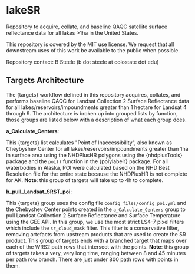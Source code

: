 # lakeSR

Repository to acquire, collate, and baseline QAQC satellite surface reflectance 
data for all lakes \>1ha in the United States.

This repository is covered by the MIT use license. We request that all downstream 
uses of this work be available to the public when possible.

Repository contact: B Steele (b dot steele at colostate dot edu)

## Targets Architecture

The {targets} workflow defined in this repository acquires, collates, and performs 
baseline QAQC for Landsat Collection 2 Surface Reflectance data for all 
lakes/reservoirs/impoundments greater than 1 hectare for Landsat 4 through 9. 
The architecture is broken up into grouped lists by function, those groups are 
listed below with a description of what each group does.

**a_Calculate_Centers**:

This {targets} list calculates "Point of Inaccessibility", also known as Cheybyshev 
Center for all lakes/reservoirs/impoundments greater than 1ha in surface area 
using the NHDPlusHR polygons using the {nhdplusTools} package and the `poi()` 
function in the {polylabelr} package. For all waterbodies in Alaska, POI were 
calculated based on the NHD Best Resolution file for the entire state because 
the NHDPlusHR is not complete for AK. **Note**: this group of targets will take 
up to 4h to complete.


**b_pull_Landsat_SRST_poi**:

This {targets} group uses the config file `config_files/config_poi.yml` and the 
Chebyshev Center points created in the `a_Calculate_Centers` group to pull 
Landsat Collection 2 Surface Reflectance and Surface Temperature using the GEE
API. In this group, we use the most strict LS4-7 pixel filters which include
the `sr_cloud_mask` filter. This filter is a conservative filter, removing 
artefacts from upstream products that are used to create the SR product. This 
group of targets ends with a branched target that maps over each of the WRS2
path rows that intersect with the points. **Note**: this group of targets takes
a very, very long time, ranging between 8 and 45 minutes per path row branch. 
There are just under 800 path rows with points in them.
